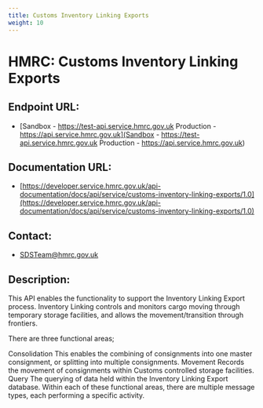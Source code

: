 ```yaml
---
title: Customs Inventory Linking Exports
weight: 10
---
```


# HMRC: Customs Inventory Linking Exports

## Endpoint URL:
 - [Sandbox - https://test-api.service.hmrc.gov.uk 
Production - https://api.service.hmrc.gov.uk](Sandbox - https://test-api.service.hmrc.gov.uk 
Production - https://api.service.hmrc.gov.uk)

## Documentation URL:
 - [https://developer.service.hmrc.gov.uk/api-documentation/docs/api/service/customs-inventory-linking-exports/1.0](https://developer.service.hmrc.gov.uk/api-documentation/docs/api/service/customs-inventory-linking-exports/1.0)

## Contact:
 - [SDSTeam@hmrc.gov.uk](mailto:SDSTeam@hmrc.gov.uk)

## Description:
This API enables the functionality to support the Inventory Linking Export process. Inventory Linking controls and monitors cargo moving through temporary storage facilities, and allows the movement/transition through frontiers.

There are three functional areas;

Consolidation This enables the combining of consignments into one master consignment, or splitting into multiple consignments.
Movement Records the movement of consignments within Customs controlled storage facilities.
Query The querying of data held within the Inventory Linking Export database.
Within each of these functional areas, there are multiple message types, each performing a specific activity.

